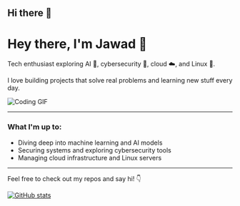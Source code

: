 ## Hi there 👋

# Hey there, I'm Jawad 👋

Tech enthusiast exploring AI 🤖, cybersecurity 🔐, cloud ☁️, and Linux 🐧.

I love building projects that solve real problems and learning new stuff every day.

![Coding GIF](https://media.giphy.com/media/13HgwGsXF0aiGY/giphy.gif)

---

### What I'm up to:

- Diving deep into machine learning and AI models
- Securing systems and exploring cybersecurity tools
- Managing cloud infrastructure and Linux servers

---

Feel free to check out my repos and say hi! 👇

[![GitHub stats](https://github-readme-stats.vercel.app/api?username=jawad-glitch&show_icons=true&theme=radical)](https://github.com/jawad-glitch)


<!--
**jawad-glitch/jawad-glitch** is a ✨ _special_ ✨ repository because its `README.md` (this file) appears on your GitHub profile.

Here are some ideas to get you started:

- 🔭 I’m currently working on ...
- 🌱 I’m currently learning ...
- 👯 I’m looking to collaborate on ...
- 🤔 I’m looking for help with ...
- 💬 Ask me about ...
- 📫 How to reach me: ...
- 😄 Pronouns: ...
- ⚡ Fun fact: ...
-->
